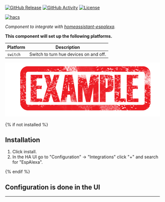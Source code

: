 [![GitHub Release][releases-shield]][releases]
[![GitHub Activity][commits-shield]][commits]
[![License][license-shield]][license]

[![hacs][hacsbadge]][hacs]

_Component to integrate with [homeassistant-espalexa][homeassistant-espalexa]._

**This component will set up the following platforms.**

Platform | Description
-- | --
`switch` | Switch to turn hue devices on and off.

![example][exampleimg]

{% if not installed %}
## Installation

1. Click install.
1. In the HA UI go to "Configuration" -> "Integrations" click "+" and search for "EspAlexa".

{% endif %}


## Configuration is done in the UI

<!---->

***

[homeassistant-espalexa]: https://github.com/betogontijo/homeassistant-espalexa
[commits-shield]: https://img.shields.io/github/commit-activity/y/betogontijo/homeassistant-espalexa.svg?style=for-the-badge
[commits]: https://github.com/betogontijo/homeassistant-espalexa/commits/main
[hacs]: https://hacs.xyz
[hacsbadge]: https://img.shields.io/badge/HACS-Custom-orange.svg?style=for-the-badge
[exampleimg]: example.png
[forum]: https://community.home-assistant.io/
[license]: https://github.com/betogontijo/homeassistant-espalexa/blob/main/LICENSE
[license-shield]: https://img.shields.io/github/license/betogontijo/homeassistant-espalexa.svg?style=for-the-badge
[releases-shield]: https://img.shields.io/github/release/betogontijo/homeassistant-espalexa.svg?style=for-the-badge
[releases]: https://github.com/betogontijo/homeassistant-espalexa/releases
[user_profile]: https://github.com/betogontijo
